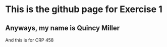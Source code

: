 # This is the github page for Exercise 1
## Anyways, my name is Quincy Miller
<p> And this is for CRP 458 </p>
